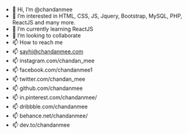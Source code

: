 - 👋 Hi, I’m @chandanmee
- 👀 I’m interested in HTML, CSS, JS, Jquery, Bootstrap, MySQL, PHP, ReactJS and many more.
- 🌱 I’m currently learning ReactJS
- 💞️ I’m looking to collaborate
- 📫 How to reach me 
- 📫 sayhi@chandanmee.com
- 📫 instagram.com/chandan_mee
- 📫 facebook.com/chandanmee1
- 📫 twitter.com/chandan_mee
- 📫 github.com/chandanmee
- 📫 in.pinterest.com/chandanmee/
- 📫 dribbble.com/chandanmee
- 📫 behance.net/chandanmee/
- 📫 dev.to/chandanmee
<!---
chandanmee/chandanmee is a ✨ special ✨ repository because its `README.md` (this file) appears on your GitHub profile.
You can click the Preview link to take a look at your changes.
--->
